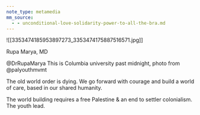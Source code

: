 ```yaml
---
note_type: metamedia
mm_source:
  - - unconditional-love-solidarity-power-to-all-the-bra.md
---
```


![[3353474185953897273_3353474175887516571.jpg]]

Rupa Marya, MD

@DrRupaMarya
This is Columbia university past midnight, photo
from @palyouthmvmt

The old world order is dying. We go forward with
courage and build a world of care, based in our
shared humanity.

The world building requires a free Palestine & an
end to settler colonialism. The youth lead.



